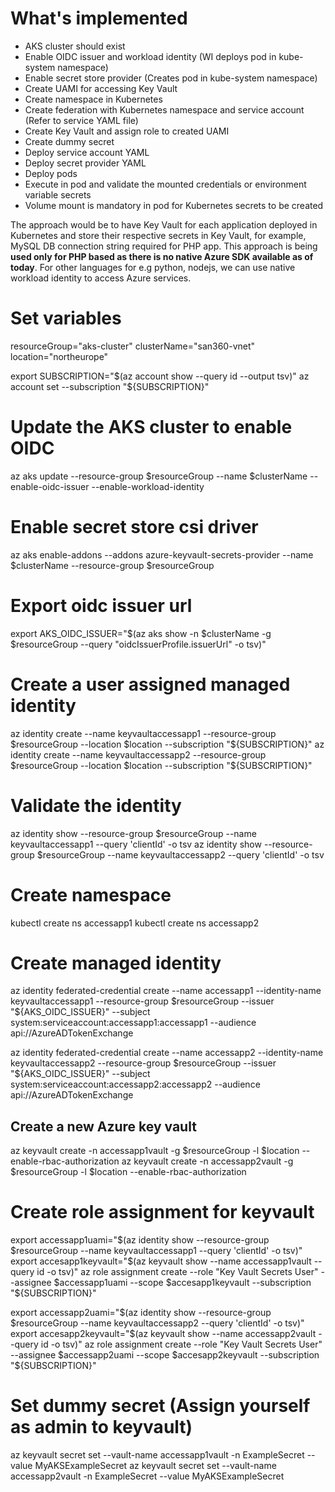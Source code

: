 # What's implemented
- AKS cluster should exist
- Enable OIDC issuer and workload identity (WI deploys pod in kube-system namespace)
- Enable secret store provider (Creates pod in kube-system namespace)
- Create UAMI for accessing Key Vault
- Create namespace in Kubernetes
- Create federation with Kubernetes namespace and service account (Refer to service YAML file)
- Create Key Vault and assign role to created UAMI
- Create dummy secret
- Deploy service account YAML
- Deploy secret provider YAML
- Deploy pods
- Execute in pod and validate the mounted credentials or environment variable secrets
- Volume mount is mandatory in pod for Kubernetes secrets to be created

The approach would be to have Key Vault for each application deployed in Kubernetes and store their respective secrets in Key Vault, for example, MySQL DB connection string required for PHP app. This approach is being **used only for PHP based as there is no native Azure SDK available as of today**. For other languages for e.g python, nodejs, we can use native workload identity to access Azure services.

# Set variables
resourceGroup="aks-cluster"
clusterName="san360-vnet"
location="northeurope"

export SUBSCRIPTION="$(az account show --query id --output tsv)"
az account set --subscription "${SUBSCRIPTION}"
# Update the AKS cluster to enable OIDC
az aks update --resource-group $resourceGroup --name $clusterName --enable-oidc-issuer --enable-workload-identity

# Enable secret store csi driver
az aks enable-addons --addons azure-keyvault-secrets-provider --name $clusterName --resource-group $resourceGroup

# Export oidc issuer url 
export AKS_OIDC_ISSUER="$(az aks show -n $clusterName -g $resourceGroup --query "oidcIssuerProfile.issuerUrl" -o tsv)"

# Create a user assigned managed identity
az identity create --name keyvaultaccessapp1 --resource-group $resourceGroup --location $location --subscription "${SUBSCRIPTION}"
az identity create --name keyvaultaccessapp2 --resource-group $resourceGroup --location $location --subscription "${SUBSCRIPTION}"

# Validate the identity
az identity show --resource-group $resourceGroup --name keyvaultaccessapp1 --query 'clientId' -o tsv
az identity show --resource-group $resourceGroup --name keyvaultaccessapp2 --query 'clientId' -o tsv


# Create namespace
kubectl create ns accessapp1
kubectl create ns accessapp2


# Create managed identity
az identity federated-credential create --name accessapp1 --identity-name keyvaultaccessapp1 --resource-group $resourceGroup --issuer "${AKS_OIDC_ISSUER}" --subject system:serviceaccount:accessapp1:accessapp1 --audience api://AzureADTokenExchange

az identity federated-credential create --name accessapp2 --identity-name keyvaultaccessapp2 --resource-group $resourceGroup --issuer "${AKS_OIDC_ISSUER}" --subject system:serviceaccount:accessapp2:accessapp2 --audience api://AzureADTokenExchange


## Create a new Azure key vault
az keyvault create -n accessapp1vault -g  $resourceGroup -l $location --enable-rbac-authorization
az keyvault create -n accessapp2vault -g  $resourceGroup -l $location --enable-rbac-authorization


# Create role assignment for keyvault
export accessapp1uami="$(az identity show --resource-group $resourceGroup --name keyvaultaccessapp1 --query 'clientId' -o tsv)"
export accesapp1keyvault="$(az keyvault show --name accessapp1vault --query id -o tsv)"
az role assignment create --role "Key Vault Secrets User" --assignee $accessapp1uami --scope $accesapp1keyvault --subscription "${SUBSCRIPTION}"

export accessapp2uami="$(az identity show --resource-group $resourceGroup --name keyvaultaccessapp2 --query 'clientId' -o tsv)"
export accesapp2keyvault="$(az keyvault show --name accessapp2vault --query id -o tsv)"
az role assignment create --role "Key Vault Secrets User" --assignee $accessapp2uami --scope $accesapp2keyvault --subscription "${SUBSCRIPTION}"


# Set dummy secret (Assign yourself as admin to keyvault)
az keyvault secret set --vault-name accessapp1vault -n ExampleSecret --value MyAKSExampleSecret
az keyvault secret set --vault-name accessapp2vault -n ExampleSecret --value MyAKSExampleSecret